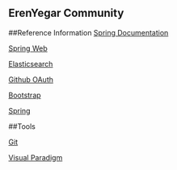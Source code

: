 ## ErenYegar Community

##Reference Information
[Spring Documentation](https://spring.io/guides)

[Spring Web](https://spring.io/guides/gs/serving-web-content/)

[Elasticsearch](https://elasticsearch.cn/)

[Github OAuth](https://developer.github.com/apps/building-github-apps/creating-a-github-app/)

[Bootstrap](https://v3.bootcss.com/getting-started/)

[Spring]()

##Tools

[Git](https://git-scm.com/download)

[Visual Paradigm](https://www.visual-paradigm.com)
